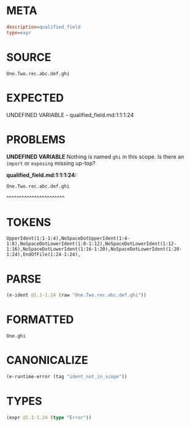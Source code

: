 # META
~~~ini
description=qualified_field
type=expr
~~~
# SOURCE
~~~roc
One.Two.rec.abc.def.ghi
~~~
# EXPECTED
UNDEFINED VARIABLE - qualified_field.md:1:1:1:24
# PROBLEMS
**UNDEFINED VARIABLE**
Nothing is named `ghi` in this scope.
Is there an `import` or `exposing` missing up-top?

**qualified_field.md:1:1:1:24:**
```roc
One.Two.rec.abc.def.ghi
```
^^^^^^^^^^^^^^^^^^^^^^^


# TOKENS
~~~zig
UpperIdent(1:1-1:4),NoSpaceDotUpperIdent(1:4-1:8),NoSpaceDotLowerIdent(1:8-1:12),NoSpaceDotLowerIdent(1:12-1:16),NoSpaceDotLowerIdent(1:16-1:20),NoSpaceDotLowerIdent(1:20-1:24),EndOfFile(1:24-1:24),
~~~
# PARSE
~~~clojure
(e-ident @1.1-1.24 (raw "One.Two.rec.abc.def.ghi"))
~~~
# FORMATTED
~~~roc
One.ghi
~~~
# CANONICALIZE
~~~clojure
(e-runtime-error (tag "ident_not_in_scope"))
~~~
# TYPES
~~~clojure
(expr @1.1-1.24 (type "Error"))
~~~
